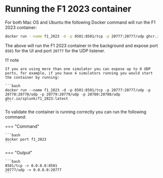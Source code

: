 # Running the F1 2023 container

For both Mac OS and Ubuntu the following Docker command will run the F1 2023 container:

```bash
docker run --name f1_2023 -d -p 8501:8501/tcp -p 20777:20777/udp ghcr.io/splunk/f1_2023:latest
```

The above will run the F1 2023 container in the background and expose port `8501` for the UI and port `20777` for the UDP listener.

!!! note

    If you are using more than one simulator you can expose up to 8 UDP ports, for example, if you have 4 simulators running you would start the container by running:

    ```bash
    docker run --name f1_2023 -d -p 8501:8501/tcp -p 20777:20777/udp -p 20778:20778/udp -p 20779:20779/udp -p 20780:20780/udp ghcr.io/splunk/f1_2023:latest
    ```

To validate the container is running correctly you can run the following command:

=== "Command"

    ```bash
    docker port f1_2023
    ```

=== "Output"

    ```bash
    8501/tcp -> 0.0.0.0:8501
    20777/udp -> 0.0.0.0:20777
    ```

